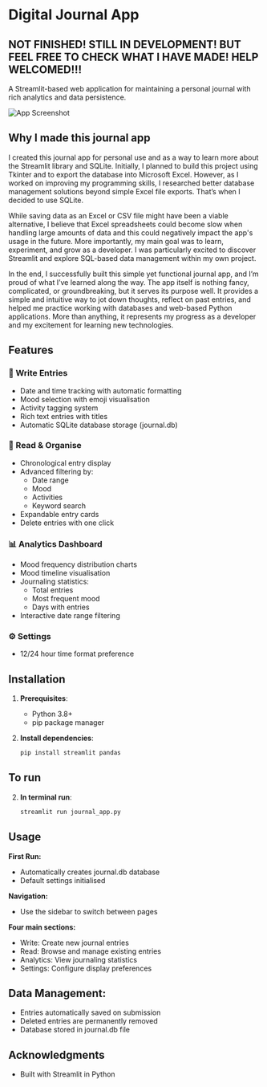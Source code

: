 # Digital Journal App

## NOT FINISHED! STILL IN DEVELOPMENT! BUT FEEL FREE TO CHECK WHAT I HAVE MADE! HELP WELCOMED!!!
A Streamlit-based web application for maintaining a personal journal with rich analytics and data persistence.

![App Screenshot](https://via.placeholder.com/800x400.png?text=Digital+Journal+App+Screenshot)

## Why I made this journal app
I created this journal app for personal use and as a way to learn more about the Streamlit library and SQLite. Initially, I planned to build this project using Tkinter and to export the database into Microsoft Excel. However, as I worked on improving my programming skills, I researched better database management solutions beyond simple Excel file exports. That’s when I decided to use SQLite.

While saving data as an Excel or CSV file might have been a viable alternative, I believe that Excel spreadsheets could become slow when handling large amounts of data and this could negatively impact the app's usage in the future. More importantly, my main goal was to learn, experiment, and grow as a developer. I was particularly excited to discover Streamlit and explore SQL-based data management within my own project.

In the end, I successfully built this simple yet functional journal app, and I’m proud of what I’ve learned along the way. The app itself is nothing fancy, complicated, or groundbreaking, but it serves its purpose well. It provides a simple and intuitive way to jot down thoughts, reflect on past entries, and helped me practice working with databases and web-based Python applications. More than anything, it represents my progress as a developer and my excitement for learning new technologies.

## Features

### 📝 Write Entries
- Date and time tracking with automatic formatting
- Mood selection with emoji visualisation
- Activity tagging system
- Rich text entries with titles
- Automatic SQLite database storage (journal.db)

### 📖 Read & Organise
- Chronological entry display
- Advanced filtering by:
  - Date range
  - Mood
  - Activities
  - Keyword search
- Expandable entry cards
- Delete entries with one click

### 📊 Analytics Dashboard
- Mood frequency distribution charts
- Mood timeline visualisation
- Journaling statistics:
  - Total entries
  - Most frequent mood
  - Days with entries
- Interactive date range filtering

### ⚙️ Settings
- 12/24 hour time format preference


## Installation

1. **Prerequisites**:
   - Python 3.8+
   - pip package manager

2. **Install dependencies**:
   ```bash
   pip install streamlit pandas

## To run

2. **In terminal run**:
   ```bash
   streamlit run journal_app.py

## Usage
**First Run:**
- Automatically creates journal.db database
- Default settings initialised

**Navigation:**
- Use the sidebar to switch between pages

**Four main sections:**
- Write: Create new journal entries
- Read: Browse and manage existing entries
- Analytics: View journaling statistics
- Settings: Configure display preferences

## Data Management:
- Entries automatically saved on submission
- Deleted entries are permanently removed
- Database stored in journal.db file

## Acknowledgments
- Built with Streamlit in Python
